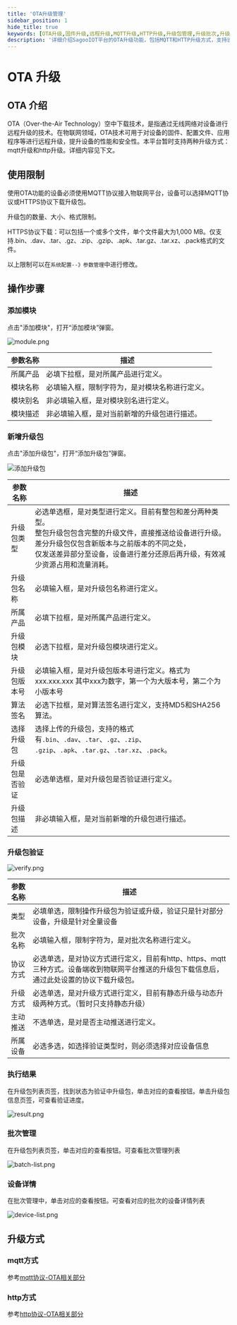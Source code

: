 ```yaml
---
title: 'OTA升级管理'
sidebar_position: 1
hide_title: true
keywords: [OTA升级,固件升级,远程升级,MQTT升级,HTTP升级,升级包管理,升级批次,升级模块,设备升级,空中下载]
description: '详细介绍SagooIOT平台的OTA升级功能，包括MQTT和HTTP升级方式，支持设备固件、配置文件等的远程升级管理。'
---
```


# OTA 升级

## OTA 介绍

OTA（Over-the-Air Technology）空中下载技术，是指通过无线网络对设备进行远程升级的技术。在物联网领域，OTA技术可用于对设备的固件、配置文件、应用程序等进行远程升级，提升设备的性能和安全性。本平台暂时支持两种升级方式：mqtt升级和http升级。详细内容见下文。


## 使用限制
使用OTA功能的设备必须使用MQTT协议接入物联网平台，设备可以选择MQTT协议或HTTPS协议下载升级包。

升级包的数量、大小、格式限制。

HTTPS协议下载：可以包括一个或多个文件，单个文件最大为1,000 MB。仅支持.bin、.dav、.tar、.gz、.zip、.gzip、.apk、.tar.gz、.tar.xz、.pack格式的文件。

以上限制可以在`系统配置--》参数管理`中进行修改。


## 操作步骤

### **添加模块**

点击"添加模块"，打开“添加模块”弹窗。

![module.png](../imgs/operate/module.png)

| 参数名称 | 描述                                           |
| -------- | ---------------------------------------------- |
| 所属产品 | 必填下拉框，是对所属产品进行定义。             |
| 模块名称 | 必填输入框，限制字符为，是对模块名称进行定义。 |
| 模块别名 | 非必填输入框，是对模块别名进行定义。           |
| 模块描述 | 非必填输入框，是对当前新增的升级包进行描述。   |

### **新增升级包**

点击"添加升级包"，打开“添加升级包”弹窗。

![添加升级包](../imgs/operate/add.png)


| 参数名称       | 描述                                                                                                                                                                                                      |
| -------------- |---------------------------------------------------------------------------------------------------------------------------------------------------------------------------------------------------------|
| 升级包类型     | 必选单选框，是对类型进行定义。目前有整包和差分两种类型。<br />整包升级包包含完整的升级文件，直接推送给设备进行升级。<br />差分升级包仅包含新版本与之前版本的不同之处，<br/>仅发送差异部分至设备，设备进行差分还原后再升级，有效减少资源占用和流量消耗。                                                                    |
| 升级包名称     | 必填输入框，是对升级包名称进行定义。                                                                                                                                                                                      |
| 所属产品       | 必填下拉框，是对所属产品进行定义。                                                                                                                                                                                       |
| 升级包模块     | 必选下拉框，是对升级包模块进行定义。                                                                                                                                                                                      |
| 升级包版本号   | 必填输入框，是对升级包版本号进行定义。格式为 xxx.xxx.xxx 其中xxx为数字，第一个为大版本号，第二个为小版本号|
| 算法签名       | 必选下拉框，是对算法签名进行定义，支持MD5和SHA256算法。                                                                                                                                                                        |
| 选择升级包     | 选择上传的升级包，支持的格式有`.bin`、`.dav`、`.tar`、`.gz`、`.zip`、<br/>`.gzip`、`.apk`、`.tar.gz`、`.tar.xz`、`.pack`。                                                                                                       |
| 升级包是否验证 | 必选单选框，是对升级包是否验证进行定义。                                                                                                                                                                                    |
| 升级包描述     | 非必填输入框，是对当前新增的升级包进行描述。                                                                                                                                                                                  |


### **升级包验证**

![verify.png](../imgs/operate/verify.png)

| 参数名称     | 描述                                                                           |
| ------------ |------------------------------------------------------------------------------|
| 类型         | 必填单选，限制操作升级包为验证或升级，验证只是针对部分设备，升级是针对全量设备                                      |
| 批次名称     | 必填输入框，限制字符为，是对批次名称进行定义。                                                      |
| 协议方式     | 必选单选，是对协议方式进行定义，目前有http、https、mqtt三种方式。设备端收到物联网平台推送的升级包下载信息后，通过此处设置的协议下载升级包。 |
| 升级方式     | 必选单选，是对升级方式进行定义，目前有静态升级与动态升级两种方式。（暂时只支持静态升级）                                 |
| 主动推送     | 不选单选，是对是否主动推送进行定义。                                                           |
| 所属设备     | 必选多选，如选择验证类型时，则必须选择对应设备信息                                                    |

### 执行结果

在升级包列表页签，找到状态为验证中升级包，单击对应的查看按钮。单击升级包信息页签，可查看验证进度。

![result.png](../imgs/operate/result.png)

### 批次管理

在升级包列表页签，单击对应的查看按钮。可查看批次管理列表

![batch-list.png](../imgs/operate/batch-list.png)

### 设备详情

在批次管理中，单击对应的查看按钮。可查看对应的批次的设备详情列表

![device-list.png](../imgs/operate/device-list.png)

## 升级方式

### mqtt方式

参考[mqtt协议-OTA相关部分](/develop/protocol/mqtt_ota)

### http方式

参考[http协议-OTA相关部分](/develop/protocol/http)
